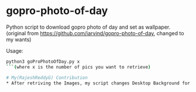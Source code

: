 # gopro-photo-of-day
Python script to download gopro photo of day and set as wallpaper. (original from https://github.com/iarvind/gopro-photo-of-day, changed to my wants) 

Usage:
```sh
python3 goProPhotoOfDay.py x
```(where x is the number of pics you want to retrieve)

# My(RajeshReddyG) Contribution
* After retriving the Images, my script changes Desktop Background for every 4 Seconds
